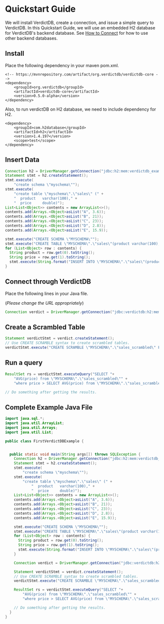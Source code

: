# Quickstart Guide

We will install VerdictDB, create a connection, and issue a simple query to VerdictDB. In this Quickstart Guide, we will use an embedded H2 database for VerdictDB's backend database. See [How to Connect](/connection/) for how to use other backend databases.


## Install

Place the following dependency in your maven pom.xml.
```pom
<!-- https://mvnrepository.com/artifact/org.verdictdb/verdictdb-core -->
<dependency>
    <groupId>org.verdictdb</groupId>
    <artifactId>verdictdb-core</artifactId>
    <version>0.5.0-alpha</version>
</dependency>
```


Also, to run verdictDB on H2 database, we need to include dependency for H2.
```pom
<dependency>
    <groupId>com.h2database</groupId>
    <artifactId>h2</artifactId>
    <version>1.4.197</version>
    <scope>test</scope>
</dependency>
```

## Insert Data


```java
Connection h2 = DriverManager.getConnection("jdbc:h2:mem:verdictdb_example_db");
Statement stmt = h2.createStatement();
stmt.execute(
    "create schema \"myschema\"");
stmt.execute(
    "create table \"myschema\".\"sales\" (" +
    "  product   varchar(100)," +
    "  price     double)");
List<List<Object>> contents = new ArrayList<>();
contents.add(Arrays.<Object>asList("A", 3.6));
contents.add(Arrays.<Object>asList("B", 21));
contents.add(Arrays.<Object>asList("C", 23));
contents.add(Arrays.<Object>asList("D", 2.8));
contents.add(Arrays.<Object>asList("E", 15.9));

stmt.execute("CREATE SCHEMA \"MYSCHEMA\"");
stmt.execute("CREATE TABLE \"MYSCHEMA\".\"sales\"(product varchar(100), price double)");
for (List<Object> row : contents) {
  String product = row.get(0).toString();
  String price = row.get(1).toString();
  stmt.execute(String.format("INSERT INTO \"MYSCHEMA\".\"sales\"(product, price) VALUES('%s', %s)", product, price));
}
```



## Connect through VerdictDB

Place the following lines in your Java file.

(*Please change the URL appropriately*)

```java
Connection verdict = DriverManager.getConnection("jdbc:verdictdb:h2:mem:verdictdb_example_db");
```


## Create a Scrambled Table

```java
Statement verdictStmt = verdict.createStatement();
// Use CREATE SCRAMBLE syntax to create scrambled tables.
verdictStmt.execute("CREATE SCRAMBLE \"MYSCHEMA\".\"sales_scrambled\" FROM \"MYSCHEMA\".\"sales\"");
```


## Run a query

```java
ResultSet rs = verdictStmt.executeQuery("SELECT "+
    "AVG(price) from \"MYSCHEMA\".\"sales_scrambled\"" +
    "where price > SELECT AVG(price) from \"MYSCHEMA\".\"sales_scrambled\"");

// Do something after getting the results.
```


## Complete Example Java File

```java
import java.sql.*;
import java.util.ArrayList;
import java.util.Arrays;
import java.util.List;

public class FirstVerdictDBExample {


  public static void main(String args[]) throws SQLException {
    Connection h2 = DriverManager.getConnection("jdbc:h2:mem:verdictdb_example_db");
    Statement stmt = h2.createStatement();
    stmt.execute(
        "create schema \"myschema\"");
    stmt.execute(
        "create table \"myschema\".\"sales\" (" +
            "  product   varchar(100)," +
            "  price     double)");
    List<List<Object>> contents = new ArrayList<>();
    contents.add(Arrays.<Object>asList("A", 3.6));
    contents.add(Arrays.<Object>asList("B", 21));
    contents.add(Arrays.<Object>asList("C", 23));
    contents.add(Arrays.<Object>asList("D", 2.8));
    contents.add(Arrays.<Object>asList("E", 15.9));

    stmt.execute("CREATE SCHEMA \"MYSCHEMA\"");
    stmt.execute("CREATE TABLE \"MYSCHEMA\".\"sales\"(product varchar(100), price double)");
    for (List<Object> row : contents) {
      String product = row.get(0).toString();
      String price = row.get(1).toString();
      stmt.execute(String.format("INSERT INTO \"MYSCHEMA\".\"sales\"(product, price) VALUES('%s', %s)", product, price));
    }

    Connection verdict = DriverManager.getConnection("jdbc:verdictdb:h2:mem:verdictdb_example_db");

    Statement verdictStmt = verdict.createStatement();
    // Use CREATE SCRAMBLE syntax to create scrambled tables.
    verdictStmt.execute("CREATE SCRAMBLE \"MYSCHEMA\".\"sales_scrambled\" FROM \"MYSCHEMA\".\"sales\"");

    ResultSet rs = verdictStmt.executeQuery("SELECT "+
        "AVG(price) from \"MYSCHEMA\".\"sales_scrambled\"" +
        "where price > SELECT AVG(price) from \"MYSCHEMA\".\"sales_scrambled\"");

    // Do something after getting the results.
  }
}
```